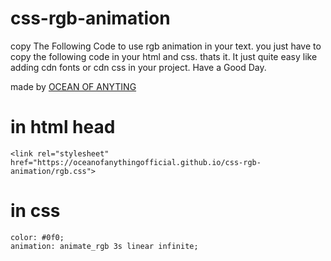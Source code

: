 # css-rgb-animation

copy The Following Code to use rgb animation in your text.
you just have to copy the following code in your html and css. thats it.
It just quite easy like adding cdn fonts or cdn css in your project. Have a Good Day.

made by [OCEAN OF ANYTING](https://oceanofanythingg.blogspot.com)

#                              in html head
```shell
<link rel="stylesheet" href="https://oceanofanythingofficial.github.io/css-rgb-animation/rgb.css">
```

 

  #                              in css

```shell
color: #0f0;
animation: animate_rgb 3s linear infinite;
```
    
